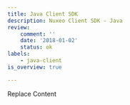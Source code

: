 ```yaml
---
title: Java Client SDK
description: Nuxeo Client SDK - Java
review:
    comment: ''
    date: '2018-01-02'
    status: ok
labels:
    - java-client
is_overview: true

---
```


Replace Content
